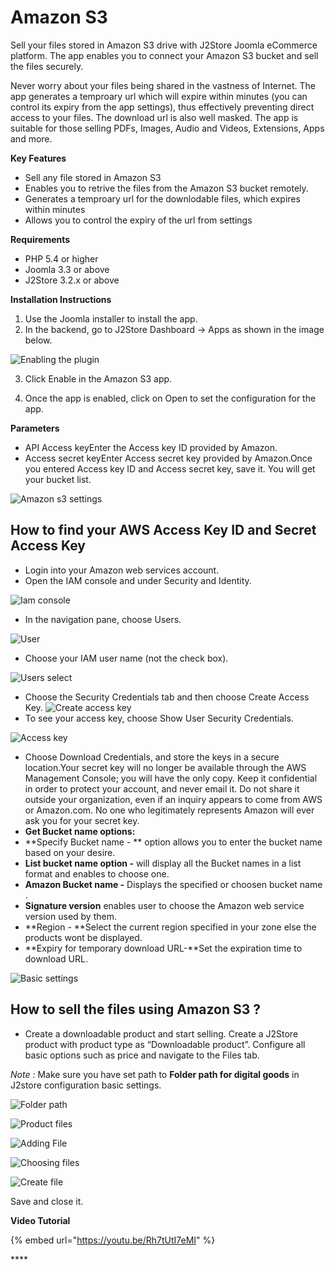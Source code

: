 # Amazon S3

Sell your files stored in Amazon S3 drive with J2Store Joomla eCommerce platform. The app enables you to connect your Amazon S3 bucket and sell the files securely.

Never worry about your files being shared in the vastness of Internet. The app generates a temproary url which will expire within minutes \(you can control its expiry from the app settings\), thus effectively preventing direct access to your files. The download url is also well masked. The app is suitable for those selling PDFs, Images, Audio and Videos, Extensions, Apps and more.

**Key Features**

* Sell any file stored in Amazon S3
* Enables you to retrive the files from the Amazon S3 bucket remotely.
* Generates a temproary url for the downlodable files, which expires within minutes
* Allows you to control the expiry of the url from settings

**Requirements**

* PHP 5.4 or higher
* Joomla 3.3 or above
* J2Store 3.2.x or above

**Installation Instructions**

1. Use the Joomla installer to install the app.
2. In the backend, go to J2Store Dashboard -&gt; Apps as shown in the image below. 

![Enabling the plugin](https://raw.githubusercontent.com/j2store/doc-images/master/apps/amazon-s3/amazons3_enable.png)



3. Click Enable in the Amazon S3 app.

4. Once the app is enabled, click on Open to set the configuration for the app.

**Parameters**

* API Access keyEnter the Access key ID provided by Amazon.
* Access secret keyEnter Access secret key provided by Amazon.Once you entered Access key ID and Access secret key, save it. You will get your bucket list. 



![Amazon s3 settings](https://raw.githubusercontent.com/j2store/doc-images/master/apps/amazon-s3/amazons3_settings.png)

## How to find your AWS Access Key ID and Secret Access Key <a id="how-to-find-your-aws-access-key-id-and-secret-access-key"></a>

* Login into your Amazon web services account.
* Open the IAM console and under Security and Identity.

![Iam console](https://raw.githubusercontent.com/j2store/doc-images/master/apps/amazon-s3/amazons3_iam_console.png)

* In the navigation pane, choose Users.

![User](https://raw.githubusercontent.com/j2store/doc-images/master/apps/amazon-s3/amazons3_user.png)

* Choose your IAM user name \(not the check box\).

![Users select](https://raw.githubusercontent.com/j2store/doc-images/master/apps/amazon-s3/amazons3_userselect.png)

* Choose the Security Credentials tab and then choose Create Access Key. ![Create access key](https://raw.githubusercontent.com/j2store/doc-images/master/apps/amazon-s3/amazons3_createkey.png)
* To see your access key, choose Show User Security Credentials.

![Access key](https://raw.githubusercontent.com/j2store/doc-images/master/apps/amazon-s3/amazons3_showkey.png)

* Choose Download Credentials, and store the keys in a secure location.Your secret key will no longer be available through the AWS Management Console; you will have the only copy. Keep it confidential in order to protect your account, and never email it. Do not share it outside your organization, even if an inquiry appears to come from AWS or Amazon.com. No one who legitimately represents Amazon will ever ask you for your secret key.
* **Get Bucket name options:**
* \*\*Specify Bucket name - \*\* option allows you to enter the bucket name based on your desire.
* **List bucket name option -** will display all the Bucket names in a list format and enables to choose one.
* **Amazon Bucket name -** Displays the specified or choosen bucket name .
* **Signature version** enables user to choose the Amazon web service version used by them. 
* \*\*Region - \*\*Select the current region specified in your zone else the products wont be displayed.
* **Expiry for temporary download URL-**Set the expiration time to download URL.

![Basic settings](https://raw.githubusercontent.com/j2store/doc-images/master/apps/amazon-s3/amasons3-basic-settings.png)

## How to sell the files using Amazon S3 ? <a id="how-to-sell-the-files-using-amazon-s3-"></a>

* Create a downloadable product and start selling. Create a J2Store product with product type as “Downloadable product”. Configure all basic options such as price and navigate to the Files tab.

_Note :_ Make sure you have set path to **Folder path for digital goods** in J2store configuration basic settings.

     

![Folder path](https://raw.githubusercontent.com/j2store/doc-images/master/apps/amazon-s3/amazons3_download_folderpath.png)

![Product files](https://raw.githubusercontent.com/j2store/doc-images/master/apps/amazon-s3/amazons3_setproductfiles.png)

![Adding File](https://raw.githubusercontent.com/j2store/doc-images/master/apps/amazon-s3/amazons3_addfile.png)

![Choosing files](https://raw.githubusercontent.com/j2store/doc-images/master/apps/amazon-s3/amazons3_choosefile.png)

![Create file](https://raw.githubusercontent.com/j2store/doc-images/master/apps/amazon-s3/amazons3_createfile.png)



Save and close it.

**Video Tutorial**

{% embed url="https://youtu.be/Rh7tUtI7eMI" %}

\*\*\*\*

